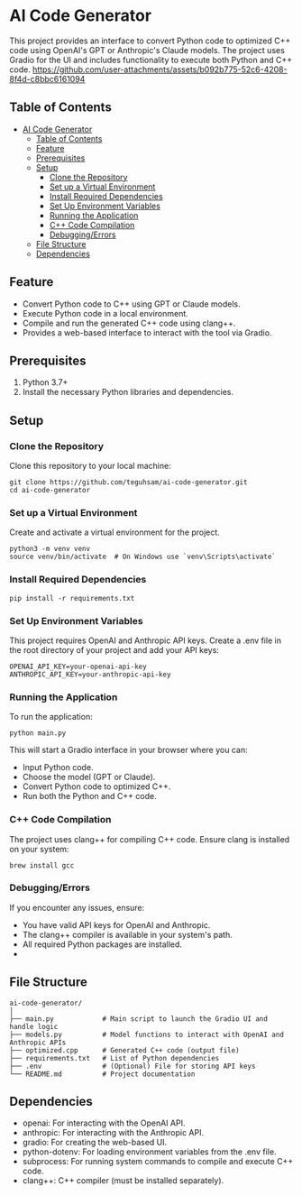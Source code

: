 # AI Code Generator

This project provides an interface to convert Python code to optimized C++ code using OpenAI's GPT or Anthropic's Claude models. The project uses Gradio for the UI and includes functionality to execute both Python and C++ code.
https://github.com/user-attachments/assets/b092b775-52c6-4208-8f4d-c8bbc6161094

## Table of Contents

- [AI Code Generator](#ai-code-generator)
  - [Table of Contents](#table-of-contents)
  - [Feature](#feature)
  - [Prerequisites](#prerequisites)
  - [Setup](#setup)
    - [Clone the Repository](#clone-the-repository)
    - [Set up a Virtual Environment](#set-up-a-virtual-environment)
    - [Install Required Dependencies](#install-required-dependencies)
    - [Set Up Environment Variables](#set-up-environment-variables)
    - [Running the Application](#running-the-application)
    - [C++ Code Compilation](#c-code-compilation)
    - [Debugging/Errors](#debuggingerrors)
  - [File Structure](#file-structure)
  - [Dependencies](#dependencies)

## Feature

- Convert Python code to C++ using GPT or Claude models.
- Execute Python code in a local environment.
- Compile and run the generated C++ code using clang++.
- Provides a web-based interface to interact with the tool via Gradio.

## Prerequisites

1. Python 3.7+
2. Install the necessary Python libraries and dependencies.

## Setup

### Clone the Repository

Clone this repository to your local machine:

```
git clone https://github.com/teguhsam/ai-code-generator.git
cd ai-code-generator
```

### Set up a Virtual Environment

Create and activate a virtual environment for the project.

```
python3 -m venv venv
source venv/bin/activate  # On Windows use `venv\Scripts\activate`
```

### Install Required Dependencies

```
pip install -r requirements.txt
```

### Set Up Environment Variables

This project requires OpenAI and Anthropic API keys. Create a .env file in the root directory of your project and add your API keys:

```
OPENAI_API_KEY=your-openai-api-key
ANTHROPIC_API_KEY=your-anthropic-api-key
```

### Running the Application

To run the application:

```
python main.py
```

This will start a Gradio interface in your browser where you can:

- Input Python code.
- Choose the model (GPT or Claude).
- Convert Python code to optimized C++.
- Run both the Python and C++ code.

### C++ Code Compilation

The project uses clang++ for compiling C++ code. Ensure clang is installed on your system:

```
brew install gcc
```

### Debugging/Errors

If you encounter any issues, ensure:

- You have valid API keys for OpenAI and Anthropic.
- The clang++ compiler is available in your system's path.
- All required Python packages are installed.
-

## File Structure

```
ai-code-generator/
│
├── main.py            # Main script to launch the Gradio UI and handle logic
├── models.py          # Model functions to interact with OpenAI and Anthropic APIs
├── optimized.cpp      # Generated C++ code (output file)
├── requirements.txt   # List of Python dependencies
├── .env               # (Optional) File for storing API keys
└── README.md          # Project documentation

```

## Dependencies

- openai: For interacting with the OpenAI API.
- anthropic: For interacting with the Anthropic API.
- gradio: For creating the web-based UI.
- python-dotenv: For loading environment variables from the .env file.
- subprocess: For running system commands to compile and execute C++ code.
- clang++: C++ compiler (must be installed separately).
